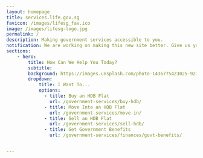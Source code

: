 ```yaml
---
layout: homepage
title: services.life.gov.sg
favicon: /images/lifesg_fav.ico
image: /images/lifesg-logo.jpg
permalink: /
description: Making government services accessible to you.  
notification: We are working on making this new site better. Give us your <a href="https://form.gov.sg/5ed0995e42ee5f00110e10cc" target="_blank"> feedback </a>.
sections:
    - hero:
        title: How Can We Help You Today?
        subtitle: 
        background: https://images.unsplash.com/photo-1436775423025-9233051c49d4?ixlib=rb-1.2.1&ixid=eyJhcHBfaWQiOjEyMDd9&auto=format&fit=crop&w=1567&q=80
        dropdown:
            title: I Want To...
            options:
              - title: Buy an HDB Flat
                url: /government-services/buy-hdb/
              - title: Move Into an HDB Flat
                url: /government-services/move-in/
              - title: Sell an HDB Flat
                url: /government-services/sell-hdb/
              - title: Get Government Benefits
                url: /government-services/finances/govt-benefits/


---
```

<meta name="viewport" content="width=device-width, initial-scale=1.0">
